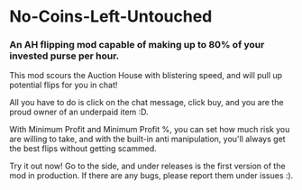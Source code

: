# No-Coins-Left-Untouched
### An AH flipping mod capable of making up to 80% of your invested purse per hour.

This mod scours the Auction House with blistering speed, and will pull up potential flips for you in chat!

All you have to do is click on the chat message, click buy, and you are the proud owner of an underpaid item :D.

With Minimum Profit and Minimum Profit %, you can set how much risk you are willing to take, and with the built-in anti manipulation, you'll always get the best flips without getting scammed.

Try it out now! Go to the side, and under releases is the first version of the mod in production. If there are any bugs, please report them under issues :).
